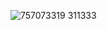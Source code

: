 ![757073319 311333](https://github.com/user-attachments/assets/60599e10-56d2-4b44-9784-0be20669d473)
